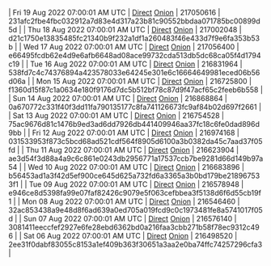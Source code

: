 | Fri 19 Aug 2022 07:00:01 AM UTC | [Direct](https://oshi.at/UCeL) [Onion](http://5ety7tpkim5me6eszuwcje7bmy25pbtrjtue7zkqqgziljwqy3rrikqd.onion/UCeL) | 217050616 | 231afc2fbe4fbc032912a7d83e4d317a23b81c90552bbdaa071785bc00899d5d | 
| Thu 18 Aug 2022 07:00:01 AM UTC | [Direct]() [Onion]() | 217002048 | d21c1750e13835485fc21340b9f232a1df1a260483f46e433d7f9e6fa353b53b | 
| Wed 17 Aug 2022 07:00:01 AM UTC | [Direct](https://oshi.at/DDai) [Onion](http://5ety7tpkim5me6eszuwcje7bmy25pbtrjtue7zkqqgziljwqy3rrikqd.onion/DDai) | 217056400 | e66495fcdb62e4d9e6afb6648ad08ace99732cda513db5dc68ca05f4d1794c19 | 
| Tue 16 Aug 2022 07:00:01 AM UTC | [Direct](https://oshi.at/xoSv) [Onion](http://5ety7tpkim5me6eszuwcje7bmy25pbtrjtue7zkqqgziljwqy3rrikqd.onion/xoSv) | 216831964 | 538fd7c4c74376894a423578033e64245e301e6c16664649981eced06b56d06a | 
| Mon 15 Aug 2022 07:00:01 AM UTC | [Direct](https://oshi.at/riPL) [Onion](http://5ety7tpkim5me6eszuwcje7bmy25pbtrjtue7zkqqgziljwqy3rrikqd.onion/riPL) | 216725800 | f1360d15f87c1a0634e180f9176d7dc5b512bf78c87d9f47acf65c2feeb6b558 | 
| Sun 14 Aug 2022 07:00:01 AM UTC | [Direct](https://oshi.at/HAza) [Onion](http://5ety7tpkim5me6eszuwcje7bmy25pbtrjtue7zkqqgziljwqy3rrikqd.onion/HAza) | 216868864 | 0a670772c331f40f3dd11fa790135177c8fa741126673fc9af84b02d697f2661 | 
| Sat 13 Aug 2022 07:00:01 AM UTC | [Direct](https://oshi.at/NASM) [Onion](http://5ety7tpkim5me6eszuwcje7bmy25pbtrjtue7zkqqgziljwqy3rrikqd.onion/NASM) | 216754528 | 75ac9676d81c1476b9ed3ad6dd7926db441409946aa37fc18c6fe0dad896d9bb | 
| Fri 12 Aug 2022 07:00:01 AM UTC | [Direct](https://oshi.at/qTKE) [Onion](http://5ety7tpkim5me6eszuwcje7bmy25pbtrjtue7zkqqgziljwqy3rrikqd.onion/qTKE) | 216974168 | 031533953f873c5bcd68ad521cdf564f8905d6100a3b0382da45c7aad37f05fd | 
| Thu 11 Aug 2022 07:00:01 AM UTC | [Direct](https://oshi.at/DrHM) [Onion](http://5ety7tpkim5me6eszuwcje7bmy25pbtrjtue7zkqqgziljwqy3rrikqd.onion/DrHM) | 216623904 | ae3d54f3d88a4a9c6c861e0243db2956771a17537ccb7be9281d66d149b97a54 | 
| Wed 10 Aug 2022 07:00:01 AM UTC | [Direct](https://oshi.at/ABZY) [Onion](http://5ety7tpkim5me6eszuwcje7bmy25pbtrjtue7zkqqgziljwqy3rrikqd.onion/ABZY) | 216683896 | b56453ad1a3f42d5ef900ce645d625a732fd6a3365a3b0bd179be218967533f1 | 
| Tue 09 Aug 2022 07:00:01 AM UTC | [Direct](https://oshi.at/tGZv) [Onion](http://5ety7tpkim5me6eszuwcje7bmy25pbtrjtue7zkqqgziljwqy3rrikqd.onion/tGZv) | 216578948 | e946ce8d5398fa99e07faf82426c9079e5f063cefbbea3f5138d6f6d55cb19f1 | 
| Mon 08 Aug 2022 07:00:01 AM UTC | [Direct](https://oshi.at/iHdk) [Onion](http://5ety7tpkim5me6eszuwcje7bmy25pbtrjtue7zkqqgziljwqy3rrikqd.onion/iHdk) | 216546460 | 32ac853438a9e48d8f6ad639a0ed705a019fcd9c0c1973481fe8a5741017f05d | 
| Sun 07 Aug 2022 07:00:01 AM UTC | [Direct](https://oshi.at/owRC) [Onion](http://5ety7tpkim5me6eszuwcje7bmy25pbtrjtue7zkqqgziljwqy3rrikqd.onion/owRC) | 216576140 | 3081411eeccfef2927e6fe28ebd6362bd0a216faa3cbb271b58f78ec9312c496 | 
| Sat 06 Aug 2022 07:00:01 AM UTC | [Direct](https://oshi.at/XkND) [Onion](http://5ety7tpkim5me6eszuwcje7bmy25pbtrjtue7zkqqgziljwqy3rrikqd.onion/XkND) | 216498520 | 2ee31f0dabf83055c8153a1ef409b363f30651a3aa2e0ba74ffc74257296cfa3 | 
